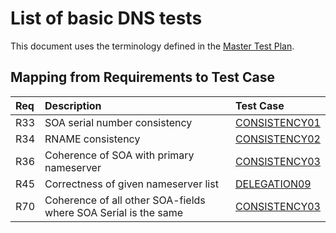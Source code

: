 # List of basic DNS tests

This document uses the terminology defined in the [Master Test Plan](../Master%20Test%20Plan.md).

## Mapping from Requirements to Test Case

|Req| Description                                                  | Test Case                       |
|:--|:-------------------------------------------------------------|:--------------------------------|
|R33|SOA serial number consistency                                 |[CONSISTENCY01](consistency01.md)|
|R34|RNAME consistency                                             |[CONSISTENCY02](consistency02.md)|
|R36|Coherence of SOA with primary nameserver                      |[CONSISTENCY03](consistency03.md)|
|R45|Correctness of given nameserver list                          |[DELEGATION09](../Delegation-TP/delegation09.md)|
|R70|Coherence of all other SOA-fields where SOA Serial is the same|[CONSISTENCY03](consistency03.md)|
